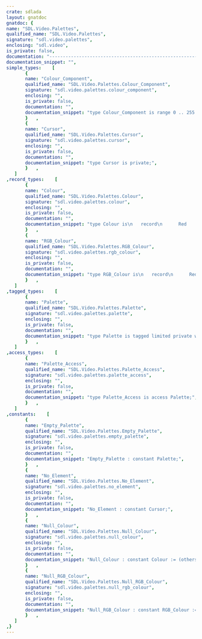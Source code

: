 ```yaml
---
crate: sdlada
layout: gnatdoc
gnatdoc: {
name: "SDL.Video.Palettes",
qualified_name: "SDL.Video.Palettes",
signature: "sdl.video.palettes",
enclosing: "sdl.video",
is_private: false,
documentation: "------------------------------------------------------------------------------------------------------------------\n  Copyright (c) 2013-2020, Luke A. Guest\n\n  This software is provided 'as-is', without any express or implied\n  warranty. In no event will the authors be held liable for any damages\n  arising from the use of this software.\n\n  Permission is granted to anyone to use this software for any purpose,\n  including commercial applications, and to alter it and redistribute it\n  freely, subject to the following restrictions:\n\n     1. The origin of this software must not be misrepresented; you must not\n     claim that you wrote the original software. If you use this software\n     in a product, an acknowledgment in the product documentation would be\n     appreciated but is not required.\n\n     2. Altered source versions must be plainly marked as such, and must not be\n     misrepresented as being the original software.\n\n     3. This notice may not be removed or altered from any source\n     distribution.\n------------------------------------------------------------------------------------------------------------------\n  SDL.Video.Palettes\n\n  Palettes, colours and various conversions.\n------------------------------------------------------------------------------------------------------------------",
documentation_snippet: "",
simple_types:    [
       {
       name: "Colour_Component",
       qualified_name: "SDL.Video.Palettes.Colour_Component",
       signature: "sdl.video.palettes.colour_component",
       enclosing: "",
       is_private: false,
       documentation: "",
       documentation_snippet: "type Colour_Component is range 0 .. 255 with\n  Size       => 8,\n  Convention => C;",
       }   ,
       {
       name: "Cursor",
       qualified_name: "SDL.Video.Palettes.Cursor",
       signature: "sdl.video.palettes.cursor",
       enclosing: "",
       is_private: false,
       documentation: "",
       documentation_snippet: "type Cursor is private;",
       }   ,
   ]
,record_types:    [
       {
       name: "Colour",
       qualified_name: "SDL.Video.Palettes.Colour",
       signature: "sdl.video.palettes.colour",
       enclosing: "",
       is_private: false,
       documentation: "",
       documentation_snippet: "type Colour is\n   record\n      Red   : Colour_Component := Colour_Component'First;\n      Green : Colour_Component := Colour_Component'First;\n      Blue  : Colour_Component := Colour_Component'First;\n      Alpha : Colour_Component := Colour_Component'First;\n   end record with\n  Convention => C_Pass_by_Copy,\n  Size       => Colour_Component'Size * 4;",
       }   ,
       {
       name: "RGB_Colour",
       qualified_name: "SDL.Video.Palettes.RGB_Colour",
       signature: "sdl.video.palettes.rgb_colour",
       enclosing: "",
       is_private: false,
       documentation: "",
       documentation_snippet: "type RGB_Colour is\n   record\n      Red   : Colour_Component := Colour_Component'First;\n      Green : Colour_Component := Colour_Component'First;\n      Blue  : Colour_Component := Colour_Component'First;\n   end record with\n  Convention => C_Pass_by_Copy,\n  Size       => Colour_Component'Size * 4;",
       }   ,
   ]
,tagged_types:    [
       {
       name: "Palette",
       qualified_name: "SDL.Video.Palettes.Palette",
       signature: "sdl.video.palettes.palette",
       enclosing: "",
       is_private: false,
       documentation: "",
       documentation_snippet: "type Palette is tagged limited private with\n  Default_Iterator  => Iterate,\n  Iterator_Element  => Colour,\n  Constant_Indexing => Constant_Reference;",
       }   ,
   ]
,access_types:    [
       {
       name: "Palette_Access",
       qualified_name: "SDL.Video.Palettes.Palette_Access",
       signature: "sdl.video.palettes.palette_access",
       enclosing: "",
       is_private: false,
       documentation: "",
       documentation_snippet: "type Palette_Access is access Palette;",
       }   ,
   ]
,constants:    [
       {
       name: "Empty_Palette",
       qualified_name: "SDL.Video.Palettes.Empty_Palette",
       signature: "sdl.video.palettes.empty_palette",
       enclosing: "",
       is_private: false,
       documentation: "",
       documentation_snippet: "Empty_Palette : constant Palette;",
       }   ,
       {
       name: "No_Element",
       qualified_name: "SDL.Video.Palettes.No_Element",
       signature: "sdl.video.palettes.no_element",
       enclosing: "",
       is_private: false,
       documentation: "",
       documentation_snippet: "No_Element : constant Cursor;",
       }   ,
       {
       name: "Null_Colour",
       qualified_name: "SDL.Video.Palettes.Null_Colour",
       signature: "sdl.video.palettes.null_colour",
       enclosing: "",
       is_private: false,
       documentation: "",
       documentation_snippet: "Null_Colour : constant Colour := (others => <>);",
       }   ,
       {
       name: "Null_RGB_Colour",
       qualified_name: "SDL.Video.Palettes.Null_RGB_Colour",
       signature: "sdl.video.palettes.null_rgb_colour",
       enclosing: "",
       is_private: false,
       documentation: "",
       documentation_snippet: "Null_RGB_Colour : constant RGB_Colour := (others => <>);",
       }   ,
   ]
,}
---
```

